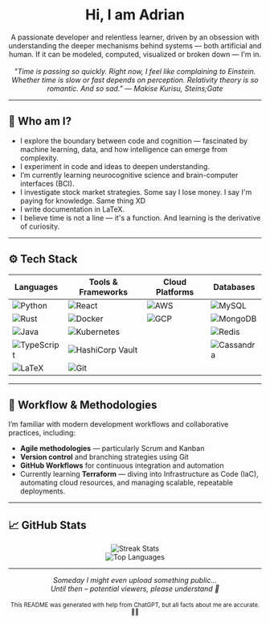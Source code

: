 <h1 align="center">Hi, I am Adrian</h1>

<p align="center">
  A passionate developer and relentless learner, driven by an obsession with understanding the deeper mechanisms behind systems — both artificial and human.
  If it can be modeled, computed, visualized or broken down — I'm in.<br><br>
  <em>"Time is passing so quickly. Right now, I feel like complaining to Einstein. Whether time is slow or fast depends on perception. Relativity theory is so romantic. And so sad." — Makise Kurisu, Steins;Gate</em>
</p>

---

## 🧩 Who am I?

- I explore the boundary between code and cognition — fascinated by machine learning, data, and how intelligence can emerge from complexity.
- I experiment in code and ideas to deepen understanding.
- I’m currently learning neurocognitive science and brain-computer interfaces (BCI).
- I investigate stock market strategies. Some say I lose money. I say I'm paying for knowledge. Same thing XD
- I write documentation in LaTeX.
- I believe time is not a line — it's a function. And learning is the derivative of curiosity.

---

## ⚙️ Tech Stack

| Languages              | Tools & Frameworks             | Cloud Platforms                     | Databases                          |
|--------------------------|---------------------------------|-------------------------------------|-------------------------------------|
| ![Python](https://img.shields.io/badge/Python-3776AB?style=flat&logo=python&logoColor=white) | ![React](https://img.shields.io/badge/React-61DAFB?logo=react&logoColor=black)           | ![AWS](https://img.shields.io/badge/Amazon_Web_Services_(AWS)-232F3E?style=flat&logo=amazon-web-services&logoColor=white) | ![MySQL](https://img.shields.io/badge/MySQL-4479A1?logo=mysql&logoColor=white)           |
| ![Rust](https://img.shields.io/badge/Rust-000000?logo=rust&logoColor=white)              | ![Docker](https://img.shields.io/badge/Docker-2496ED?logo=docker&logoColor=white)       | ![GCP](https://img.shields.io/badge/Google_Cloud_Platform_(GCP)-4285F4?style=flat&logo=google-cloud&logoColor=white) | ![MongoDB](https://img.shields.io/badge/MongoDB-47A248?logo=mongodb&logoColor=white)      |
| ![Java](https://img.shields.io/badge/Java-ED8B00?style=flat&logo=openjdk&logoColor=white) | ![Kubernetes](https://img.shields.io/badge/Kubernetes-326CE5?logo=kubernetes&logoColor=white) |                                     | ![Redis](https://img.shields.io/badge/Redis-DC382D?logo=redis&logoColor=white)            |
| ![TypeScript](https://img.shields.io/badge/TypeScript-3178C6?logo=typescript&logoColor=white) | ![HashiCorp Vault](https://img.shields.io/badge/HashiCorp_Vault-000000?logo=HashiCorp&logoColor=white) |                                     | ![Cassandra](https://img.shields.io/badge/Cassandra-1287B1?logo=apachecassandra&logoColor=white) |
| ![LaTeX](https://img.shields.io/badge/LaTeX-008080?logo=latex&logoColor=white)          | ![Git](https://img.shields.io/badge/Git-F05032?logo=git&logoColor=white)               |                                     |                                     |


---

## 🧭 Workflow & Methodologies

I’m familiar with modern development workflows and collaborative practices, including:

- **Agile methodologies** — particularly Scrum and Kanban
- **Version control** and branching strategies using Git
- **GitHub Workflows** for continuous integration and automation
- Currently learning **Terraform** — diving into Infrastructure as Code (IaC), automating cloud resources, and managing scalable, repeatable deployments.


---

## 📈 GitHub Stats

<div align="center">
  <img src="https://github-readme-streak-stats.herokuapp.com/?user=iadyo&theme=omni&hide_border=false" alt="Streak Stats" />
  <br />
  <img src="https://github-readme-stats.vercel.app/api/top-langs/?username=iadyo&layout=compact&theme=radical" alt="Top Languages" />
</div>

---

<div align="center">
  <em>
    Someday I might even upload something public... <br />
    Until then – potential viewers, please understand 💜
  </em><br><br>
  <small>This README was generated with help from ChatGPT, but all facts about me are accurate. 💜💜</small>
</div>
